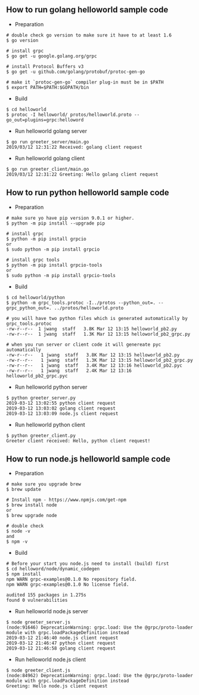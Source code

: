 How to run golang helloworld sample code
-----------------------------------------

* Preparation
```
# double check go version to make sure it have to at least 1.6
$ go version

# install grpc
$ go get -u google.golang.org/grpc

# install Protocol Buffers v3
$ go get -u github.com/golang/protobuf/protoc-gen-go

# make it `protoc-gen-go` compiler plug-in must be in $PATH
$ export PATH=$PATH:$GOPATH/bin
```

* Build
```
$ cd helloworld
$ protoc -I helloworld/ protos/helloworld.proto --go_out=plugins=grpc:helloword
```

* Run helloworld golang server 
```
$ go run greeter_server/main.go
2019/03/12 12:31:22 Received: golang client request
```

* Run helloworld golang client 
```
$ go run greeter_client/main.go
2019/03/12 12:31:22 Greeting: Hello golang client request
```

How to run python helloworld sample code
-----------------------------------------

* Preparation
```
# make sure yo have pip version 9.0.1 or higher.
$ python -m pip install --upgrade pip

# install grpc
$ python -m pip install grpcio
or
$ sudo python -m pip install grpcio

# install grpc tools
$ python -m pip install grpcio-tools
or
$ sudo python -m pip install grpcio-tools
```

* Build
```
$ cd helloworld/python
$ python -m grpc_tools.protoc -I../protos --python_out=. --grpc_python_out=. ../protos/helloworld.proto

# you will have two python files which is generated automatically by grpc_tools.protoc
-rw-r--r--  1 jwang  staff   3.8K Mar 12 13:15 helloworld_pb2.py
-rw-r--r--  1 jwang  staff   1.3K Mar 12 13:15 helloworld_pb2_grpc.py

# when you run server or client code it will genereate pyc automatically
-rw-r--r--   1 jwang  staff   3.8K Mar 12 13:15 helloworld_pb2.py
-rw-r--r--   1 jwang  staff   1.3K Mar 12 13:15 helloworld_pb2_grpc.py
-rw-r--r--   1 jwang  staff   3.4K Mar 12 13:16 helloworld_pb2.pyc
-rw-r--r--   1 jwang  staff   2.4K Mar 12 13:16 helloworld_pb2_grpc.pyc
```

* Run helloworld python server 
```
$ python greeter_server.py
2019-03-12 13:02:55 python client request
2019-03-12 13:03:02 golang client request
2019-03-12 13:03:09 node.js client request
```

* Run helloworld python client 
```
$ python greeter_client.py
Greeter client received: Hello, python client request!
```

How to run node.js helloworld sample code
-----------------------------------------

* Preparation
```
# make sure you upgrade brew
$ brew update

# Install npm - https://www.npmjs.com/get-npm
$ brew install node
or 
$ brew upgrade node

# double check
$ node -v
and 
$ npm -v
```

* Build
```
# Before your start you node.js need to install (build) first
$ cd helloword/node/dynamic_codegen
$ npm install
npm WARN grpc-examples@0.1.0 No repository field.
npm WARN grpc-examples@0.1.0 No license field.

audited 155 packages in 1.275s
found 0 vulnerabilities
```
 
* Run helloworld node.js server 
```
$ node greeter_server.js
(node:91646) DeprecationWarning: grpc.load: Use the @grpc/proto-loader module with grpc.loadPackageDefinition instead
2019-03-12 21:46:40 node.js client request
2019-03-12 21:46:47 python client request
2019-03-12 21:46:58 golang client request
```

* Run helloworld node.js client 
```
$ node greeter_client.js 
(node:84962) DeprecationWarning: grpc.load: Use the @grpc/proto-loader module with grpc.loadPackageDefinition instead
Greeting: Hello node.js client request
```